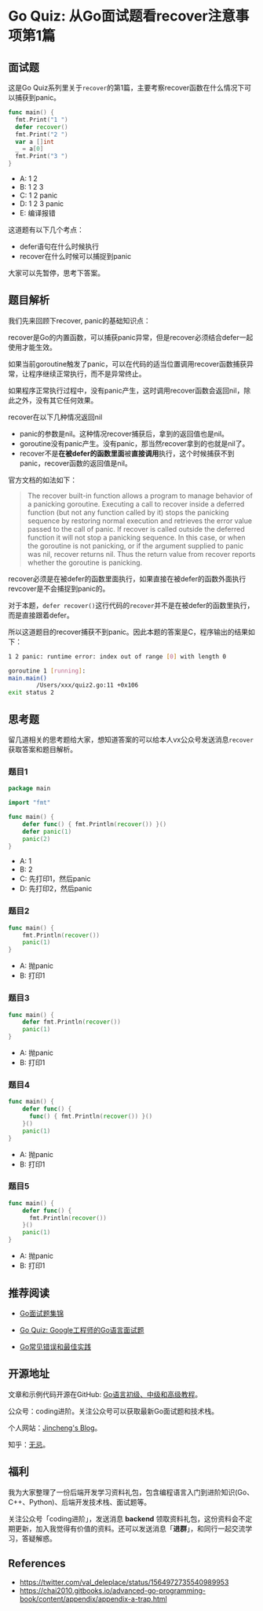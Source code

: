 # Go Quiz: 从Go面试题看recover注意事项第1篇

## 面试题

这是Go Quiz系列里关于`recover`的第1篇，主要考察recover函数在什么情况下可以捕获到panic。

```go
func main() {
  fmt.Print("1 ")
  defer recover()
  fmt.Print("2 ")
  var a []int
  _ = a[0]
  fmt.Print("3 ")
}
```

- A: 1 2
- B: 1 2 3
- C: 1 2 panic
- D: 1 2 3 panic
- E: 编译报错

这道题有以下几个考点：

* defer语句在什么时候执行
* recover在什么时候可以捕捉到panic

大家可以先暂停，思考下答案。

## 题目解析

我们先来回顾下recover, panic的基础知识点：

recover是Go的内置函数，可以捕获panic异常，但是recover必须结合defer一起使用才能生效。

如果当前goroutine触发了panic，可以在代码的适当位置调用recover函数捕获异常，让程序继续正常执行，而不是异常终止。

如果程序正常执行过程中，没有panic产生，这时调用recover函数会返回nil，除此之外，没有其它任何效果。

recover在以下几种情况返回nil

- panic的参数是nil。这种情况recover捕获后，拿到的返回值也是nil。
- goroutine没有panic产生。没有panic，那当然recover拿到的也就是nil了。
- recover不是**在被defer的函数里面**被**直接调用**执行，这个时候捕获不到panic，recover函数的返回值是nil。

官方文档的如法如下：

> The recover built-in function allows a program to manage behavior of a panicking goroutine. Executing a call to recover inside a deferred function (but not any function called by it) stops the panicking sequence by restoring normal execution and retrieves the error value passed to the call of panic. If recover is called outside the deferred function it will not stop a panicking sequence. In this case, or when the goroutine is not panicking, or if the argument supplied to panic was nil, recover returns nil. Thus the return value from recover reports whether the goroutine is panicking.

recover必须是在被defer的函数里面执行，如果直接在被defer的函数外面执行revcover是不会捕捉到panic的。

对于本题，`defer recover()`这行代码的`recover`并不是在被defer的函数里执行，而是直接跟着defer。

所以这道题目的recover捕获不到panic。因此本题的答案是C，程序输出的结果如下：

```bash
1 2 panic: runtime error: index out of range [0] with length 0

goroutine 1 [running]:
main.main()
        /Users/xxx/quiz2.go:11 +0x106
exit status 2
```



## 思考题

留几道相关的思考题给大家，想知道答案的可以给本人vx公众号发送消息`recover`获取答案和题目解析。

### 题目1

```go
package main

import "fmt"

func main() {
	defer func() { fmt.Println(recover()) }()
	defer panic(1)
	panic(2)
}
```

* A: 1
* B: 2
* C: 先打印1，然后panic
* D: 先打印2，然后panic

### 题目2

```go
func main() {
  	fmt.Println(recover())
    panic(1)
}
```

* A: 抛panic
* B: 打印1

### 题目3

```go
func main() {
    defer fmt.Println(recover())
    panic(1)
}
```

* A: 抛panic
* B: 打印1

### 题目4

```go
func main() {
    defer func() {
      func() { fmt.Println(recover()) }()
    }()
    panic(1)
}
```

* A: 抛panic
* B: 打印1

### 题目5

```go
func main() {
    defer func() {
      fmt.Println(recover())
    }()
    panic(1)
}
```

* A: 抛panic
* B: 打印1



## 推荐阅读

* [Go面试题集锦](https://mp.weixin.qq.com/mp/appmsgalbum?__biz=Mzg2MTcwNjc1Mg==&action=getalbum&album_id=2199553588283179010#wechat_redirect)

* [Go Quiz: Google工程师的Go语言面试题](https://mp.weixin.qq.com/s?__biz=Mzg2MTcwNjc1Mg==&mid=2247483826&idx=1&sn=867f05f3de482259a16369d5e7dff84f&chksm=ce124eddf965c7cb6fee82f567ac86bcf48aaf6bc7c2dc4261c0c9f8f13a2d6f6e060ccb9d16&token=258755563&lang=zh_CN#rd)

* [Go常见错误和最佳实践](https://mp.weixin.qq.com/mp/appmsgalbum?__biz=Mzg2MTcwNjc1Mg==&action=getalbum&album_id=2549657749539028992#wechat_redirect)

  


## 开源地址

文章和示例代码开源在GitHub: [Go语言初级、中级和高级教程](https://github.com/jincheng9/go-tutorial)。

公众号：coding进阶。关注公众号可以获取最新Go面试题和技术栈。

个人网站：[Jincheng's Blog](https://jincheng9.github.io/)。

知乎：[无忌](https://www.zhihu.com/people/thucuhkwuji)。



## 福利

我为大家整理了一份后端开发学习资料礼包，包含编程语言入门到进阶知识(Go、C++、Python)、后端开发技术栈、面试题等。

关注公众号「coding进阶」，发送消息 **backend** 领取资料礼包，这份资料会不定期更新，加入我觉得有价值的资料。还可以发送消息「**进群**」，和同行一起交流学习，答疑解惑。



## References

* https://twitter.com/val_deleplace/status/1564972735540989953
* https://chai2010.gitbooks.io/advanced-go-programming-book/content/appendix/appendix-a-trap.html